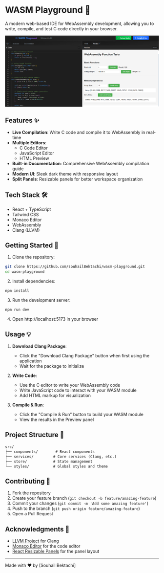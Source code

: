 # WASM Playground 🚀

A modern web-based IDE for WebAssembly development, allowing you to write, compile, and test C code directly in your browser.

![WASM Playground Screenshot](./screenshots/image.png)

## Features ✨

- **Live Compilation**: Write C code and compile it to WebAssembly in real-time
- **Multiple Editors**: 
  - C Code Editor
  - JavaScript Editor
  - HTML Preview
- **Built-in Documentation**: Comprehensive WebAssembly compilation guide
- **Modern UI**: Sleek dark theme with responsive layout
- **Split Panels**: Resizable panels for better workspace organization

## Tech Stack 🛠️

- React + TypeScript
- Tailwind CSS
- Monaco Editor
- WebAssembly
- Clang (LLVM)

## Getting Started 🏁

1. Clone the repository:
```bash
git clone https://github.com/souhailBektachi/wasm-playground.git
cd wasm-playground
```

2. Install dependencies:
```bash
npm install
```

3. Run the development server:
```bash
npm run dev
```

4. Open http://localhost:5173 in your browser

## Usage 💡

1. **Download Clang Package**:
   - Click the "Download Clang Package" button when first using the application
   - Wait for the package to initialize

2. **Write Code**:
   - Use the C editor to write your WebAssembly code
   - Write JavaScript code to interact with your WASM module
   - Add HTML markup for visualization

3. **Compile & Run**:
   - Click the "Compile & Run" button to build your WASM module
   - View the results in the Preview panel

## Project Structure 📁

```
src/
├── components/        # React components
├── services/         # Core services (Clang, etc.)
├── store/            # State management
└── styles/           # Global styles and theme
```

## Contributing 🤝

1. Fork the repository
2. Create your feature branch (`git checkout -b feature/amazing-feature`)
3. Commit your changes (`git commit -m 'Add some amazing feature'`)
4. Push to the branch (`git push origin feature/amazing-feature`)
5. Open a Pull Request


## Acknowledgments 👏

- [LLVM Project](https://llvm.org/) for Clang
- [Monaco Editor](https://microsoft.github.io/monaco-editor/) for the code editor
- [React Resizable Panels](https://github.com/bvaughn/react-resizable-panels) for the panel layout

---
Made with ❤️ by [Souhail Bektachi]
